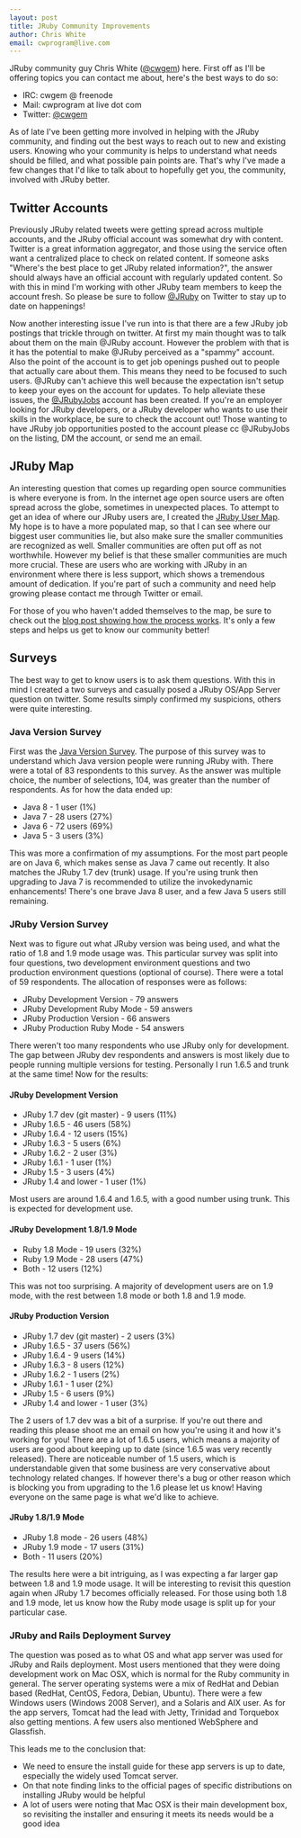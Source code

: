 ```yaml
---
layout: post
title: JRuby Community Improvements
author: Chris White
email: cwprogram@live.com
---
```


JRuby community guy Chris White ([@cwgem](https://twitter.com/#!/cwgem)) here. First off as I'll be offering topics you can contact me about, here's the best ways to do so:

* IRC: cwgem  @ freenode
* Mail: cwprogram at live dot com
* Twitter: [@cwgem](https://twitter.com/#!/cwgem)

As of late I've been getting more involved in helping with the JRuby community, and finding out the best ways to reach out to new and existing users. Knowing who your community is helps to understand what needs should be filled, and what possible pain points are. That's why I've made a few changes that I'd like to talk about to hopefully get you, the community, involved with JRuby better.

## Twitter Accounts

Previously JRuby related tweets were getting spread across multiple accounts, and the JRuby official account was somewhat dry with content. Twitter is a great information aggregator, and those using the service often want a centralized place to check on related content. If someone asks "Where's the best place to get JRuby related information?", the answer should always have an official account with regularly updated content. So with this in mind I'm working with other JRuby team members to keep the account fresh. So please be sure to follow [@JRuby](https://twitter.com/#!/jruby/) on Twitter to stay up to date on happenings!

Now another interesting issue I've run into is that there are a few JRuby job postings that trickle through on twitter. At first my main thought was to talk about them on the main @JRuby account. However the problem with that is it has the potential to make @JRuby perceived as a "spammy" account. Also the point of the account is to get job openings pushed out to people that actually care about them. This means they need to be focused to such users. @JRuby can't achieve this well because the expectation isn't setup to keep your eyes on the account for updates. To help alleviate these issues, the [@JRubyJobs](https://twitter.com/#!/JRubyJobs/) account has been created. If you're an employer looking for JRuby developers, or a JRuby developer who wants to use their skills in the workplace, be sure to check the account out! Those wanting to have JRuby job opportunities posted to the account please cc @JRubyJobs on the listing, DM the account, or send me an email.

## JRuby Map

An interesting question that comes up regarding open source communities is where everyone is from. In the internet age open source users are often spread across the globe, sometimes in unexpected places. To attempt to get an idea of where our JRuby users are, I created the [JRuby User Map](http://preview.tinyurl.com/jrubyusers). My hope is to have a more populated map, so that I can see where our biggest user communities lie, but also make sure the smaller communities are recognized as well. Smaller communities are often put off as not worthwhile. However my belief is that these smaller communities are much more crucial. These are users who are working with JRuby in an environment where there is less support, which shows a tremendous amount of dedication. If you're part of such a community and need help growing please contact me through Twitter or email.

For those of you who haven't added themselves to the map, be sure to check out the [blog post showing how the process works](http://blog.jruby.org/2011/11/communitymap). It's only a few steps and helps us get to know our community better!

## Surveys

The best way to get to know users is to ask them questions. With this in mind I created a two surveys and casually posed a JRuby OS/App Server question on twitter. Some results simply confirmed my suspicions, others were quite interesting.

### Java Version Survey

First was the [Java Version Survey](http://www.surveybuilder.com/s/KQrnk-yKwAA?source_id=3&source_type=web). The purpose of this survey was to understand which Java version people were running JRuby with. There were a total of 83 respondents to this survey. As the answer was multiple choice, the number of selections, 104, was greater than the number of respondents. As for how the data ended up:

* Java 8 - 1 user (1%)
* Java 7 - 28 users (27%)
* Java 6 - 72 users (69%)
* Java 5 - 3 users (3%)

This was more a confirmation of my assumptions. For the most part people are on Java 6, which makes sense as Java 7 came out recently. It also matches the JRuby 1.7 dev (trunk) usage. If you're using trunk then upgrading to Java 7 is recommended to utilize the invokedynamic enhancements! There's one brave Java 8 user, and a few Java 5 users still remaining.

### JRuby Version Survey

Next was to figure out what JRuby version was being used, and what the ratio of 1.8 and 1.9 mode usage was. This particular survey was split into four questions, two development environment questions and two production environment questions (optional of course). There were a total of 59 respondents. The allocation of responses were as follows:

* JRuby Development Version - 79 answers
* JRuby Development Ruby Mode - 59 answers
* JRuby Production Version - 66 answers
* JRuby Production Ruby Mode - 54 answers

There weren't too many respondents who use JRuby only for development. The gap between JRuby dev respondents and answers is most likely due to people running multiple versions for testing. Personally I run 1.6.5 and trunk at the same time! Now for the results:

#### JRuby Development Version

* JRuby 1.7 dev (git master) - 9 users (11%)
* JRuby 1.6.5 - 46 users (58%)
* JRuby 1.6.4 - 12 users (15%)
* JRuby 1.6.3 - 5 users (6%)
* JRuby 1.6.2 - 2 user (3%)
* JRuby 1.6.1 - 1 user (1%)
* JRuby 1.5 - 3 users (4%)
* JRuby 1.4 and lower - 1 user (1%)

Most users are around 1.6.4 and 1.6.5, with a good number using trunk. This is expected for development use. 

#### JRuby Development 1.8/1.9 Mode

* Ruby 1.8 Mode - 19 users (32%)
* Ruby 1.9 Mode - 28 users (47%)
* Both - 12 users (12%)

This was not too surprising. A majority of development users are on 1.9 mode, with the rest between 1.8 mode or both 1.8 and 1.9 mode. 

#### JRuby Production Version

* JRuby 1.7 dev (git master) - 2 users (3%)
* JRuby 1.6.5 - 37 users (56%)
* JRuby 1.6.4 - 9 users (14%)
* JRuby 1.6.3 - 8 users (12%)
* JRuby 1.6.2 - 1 users (2%)
* JRuby 1.6.1 - 1 user (2%)
* JRuby 1.5 - 6 users (9%)
* JRuby 1.4 and lower - 1 user (3%)

The 2 users of 1.7 dev was a bit of a surprise. If you're out there and reading this please shoot me an email on how you're using it and how it's working for you! There are a lot of 1.6.5 users, which means a majority of users are good about keeping up to date (since 1.6.5 was very recently released). There are noticeable number of 1.5 users, which is understandable given that some business are very conservative about technology related changes. If however there's a bug or other reason which is blocking you from upgrading to the 1.6 please let us know! Having everyone on the same page is what we'd like to achieve. 

#### JRuby 1.8/1.9 Mode

* JRuby 1.8 mode - 26 users (48%)
* JRuby 1.9 mode - 17 users (31%)
* Both - 11 users (20%)

The results here were a bit intriguing, as I was expecting a far larger gap between 1.8 and 1.9 mode usage. It will be interesting to revisit this question again when JRuby 1.7 becomes officially released. For those using both 1.8 and 1.9 mode, let us know how the Ruby mode usage is split up for your particular case.

### JRuby and Rails Deployment Survey

The question was posed as to what OS and what app server was used for JRuby and Rails deployment. Most users mentioned that they were doing development work on Mac OSX, which is normal for the Ruby community in general. The server operating systems were a mix of RedHat and Debian based (RedHat, CentOS, Fedora, Debian, Ubuntu). There were a few Windows users (Windows 2008 Server), and a Solaris and AIX user. As for the app servers, Tomcat had the lead with Jetty, Trinidad and Torquebox also getting mentions.  A few users also mentioned WebSphere and Glassfish.

This leads me to the conclusion that:

* We need to ensure the install guide for these app servers is up to date, especially the widely used Tomcat server.
* On that note finding links to the official pages of specific distributions on installing JRuby would be helpful
* A lot of users were noting that Mac OSX is their main development box, so revisiting the installer and ensuring it meets its needs would be a good idea